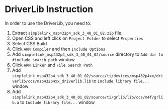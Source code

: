 # DriverLib Instruction

In order to use the DriverLib, you need to:

1. Extract ```simplelink_msp432p4_sdk_3_40_01_02.zip``` file. 
2. Open CSS and left click on ```Project Folder``` to select ```Properties```
3. Select CSS Build
4. Click ```ARM Compiler``` and then ```Include Options```
5. Add ```simplelink_msp432p4_sdk_3_40_01_02/source``` directory to ```Add dir to #include search path``` window  
6. Click ```ARM Linker``` and ```File Search Path``` 
7. Add ```simplelink_msp432p4_sdk_3_40_01_02/source/ti/devices/msp432p4xx/driverlib/ccs/msp432p4xx_driverlib.lib``` to ```Include library file...``` window
8. Add ```simplelink_msp432p4_sdk_3_40_01_02/source/ti/grlib/lib/ccs/m4f/grlib.a``` to ```Include library file...``` window